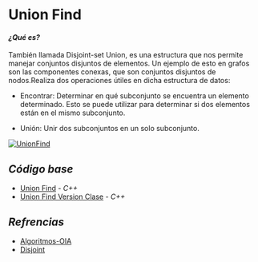 # Union Find  
#### *¿Qué es?* 

También llamada Disjoint-set Union, es una estructura que nos permite manejar conjuntos disjuntos de elementos. Un ejemplo de esto en grafos son las componentes conexas, que son conjuntos disjuntos de nodos.Realiza dos operaciones útiles en dicha estructura de datos:

* Encontrar: Determinar en qué subconjunto se encuentra un elemento determinado. Esto se puede utilizar para determinar si dos elementos están en el mismo subconjunto.

* Unión: Unir dos subconjuntos en un solo subconjunto.

[![UnionFind](https://i.ytimg.com/vi/0jNmHPfA_yE/maxresdefault.jpg "UnionFind")](https://i.ytimg.com/vi/0jNmHPfA_yE/maxresdefault.jpg "UnionFind")

## *Código base*

-  [Union Find](unionFind.cpp) - _C++_
-  [Union Find Version Clase](unionFindVersionClase.cpp) - _C++_

## *Refrencias*
-  [Algoritmos-OIA](http://wiki.oia.unsam.edu.ar/algoritmos-oia/estructuras/union-find)
-  [Disjoint](https://www.geeksforgeeks.org/union-find/)
